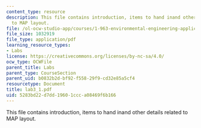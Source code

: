 ```yaml
---
content_type: resource
description: This file contains introduction, items to hand inand other details related
  to MAP layout.
file: /ol-ocw-studio-app/courses/1-963-environmental-engineering-applications-of-geographic-information-systems-fall-2004/5283bd22d7dd19601ccca08469f6b166_lab3_1.pdf
file_size: 1032919
file_type: application/pdf
learning_resource_types:
- Labs
license: https://creativecommons.org/licenses/by-nc-sa/4.0/
ocw_type: OCWFile
parent_title: Labs
parent_type: CourseSection
parent_uid: b0832b2d-bf92-f558-29f9-cd32e85a5cf4
resourcetype: Document
title: lab3_1.pdf
uid: 5283bd22-d7dd-1960-1ccc-a08469f6b166
---
```

This file contains introduction, items to hand inand other details related to MAP layout.